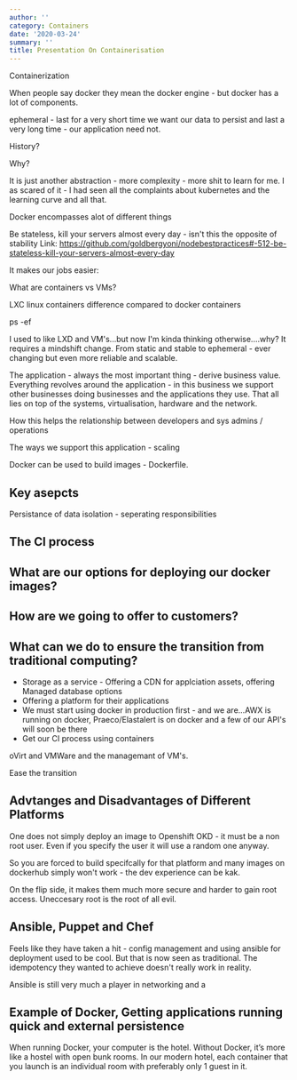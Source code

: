 ```yaml
---
author: ''
category: Containers
date: '2020-03-24'
summary: ''
title: Presentation On Containerisation
---
```

Containerization

When people say docker they mean the docker engine - but docker has a lot of components.

ephemeral - last for a very short time
we want our data to persist and last a very long time - our application need not.

History?

Why?

It is just another abstraction - more complexity - more shit to learn for me.
I as scared of it - I had seen all the complaints about kubernetes and the learning curve and all that.

Docker encompasses alot of different things

Be stateless, kill your servers almost every day - isn't this the opposite of stability
Link: https://github.com/goldbergyoni/nodebestpractices#-512-be-stateless-kill-your-servers-almost-every-day

It makes our jobs easier:

What are containers vs VMs?

LXC linux containers difference compared to docker containers

ps -ef

I used to like LXD and VM's...but now I'm kinda thinking otherwise....why?
It requires a mindshift change.
From static and stable to ephemeral - ever changing but even more reliable and scalable.

The application - always the most important thing - derive business value.
Everything revolves around the application - in this business we support other businesses doing businesses and the applications they use.
That all lies on top of the systems, virtualisation, hardware and the network.

How this helps the relationship between developers and sys admins / operations

The ways we support this application - scaling

Docker can be used to build images - Dockerfile.

## Key asepcts

Persistance of data
isolation - seperating responsibilities

## The CI process

## What are our options for deploying our docker images?

## How are we going to offer to customers?

## What can we do to ensure the transition from traditional computing?

* Storage as a service - Offering a CDN for applciation assets, offering Managed database options
* Offering a platform for their applications 
* We must start using docker in production first - and we are...AWX is running on docker, Praeco/Elastalert is on docker and a few of our API's will soon be there
* Get our CI process using containers

oVirt and VMWare and the managemant of VM's.

Ease the transition

## Advtanges and Disadvantages of Different Platforms

One does not simply deploy an image to Openshift OKD - it must be a non root user.
Even if you specify the user it will use a random one anyway.

So you are forced to build specifcally for that platform and many images on dockerhub simply won't work - the dev experience can be kak.

On the flip side, it makes them much more secure and harder to gain root access.
Uneccesary root is the root of all evil.

## Ansible, Puppet and Chef 

Feels like they have taken a hit - config management and using ansible for deployment used to be cool.
But that is now seen as traditional. The idempotency they wanted to achieve doesn't really work in reality.

Ansible is still very much a player in networking and a

## Example of Docker, Getting applications running quick and external persistence

When running Docker, your computer is the hotel.
Without Docker, it’s more like a hostel with open bunk rooms.
In our modern hotel, each container that you launch is an individual room with preferably only 1 guest in it.